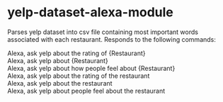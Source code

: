 # yelp-dataset-alexa-module
Parses yelp dataset into csv file containing most important words associated with each restaurant. Responds to the following commands:

Alexa, ask yelp about the rating of {Restaurant}   
Alexa, ask yelp about {Restaurant}   
Alexa, ask yelp about how people feel about {Restaurant}  
Alexa, ask yelp about the rating of the restaurant  
Alexa, ask yelp about the restaurant  
Alexa, ask yelp about people feel about the restaurant
  
